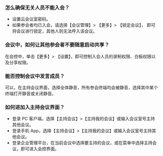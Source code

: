 

### 怎么确保无关人员不能入会？
- 设置云会议室密码。
- 如果参会者均已入会，请选择【会议管理】> 【更多】> 【锁定会议】，  即可将会议进行锁定，其他人则无法呼入该会议。

### 会议中，如何让其他参会者不要随意启动共享？
在会控中，单击【更多】> 【设置】，即可控制入会人员的录制权限、白板权限以及分享权限。

### 能否控制会议中发言成员？
可以，在主持会议界面，选择全体静音，所有参会终端均会被静音，选择其中某个终端打开静音或关闭静音。


### 如何进加入主持会议界面？
- 登录 PC 客户端，选择【主持会议】>【主持我的会议】或输入会议室号主持其他会议。
- 登录手机 App，选择【主持会议】>【主持我的会议】或输入会议室号主持其他会议。
- 登录企业管理平台，在当前会议中选择要主持的会议，或在菜单中选择主持会议，即可进入会控界面。
